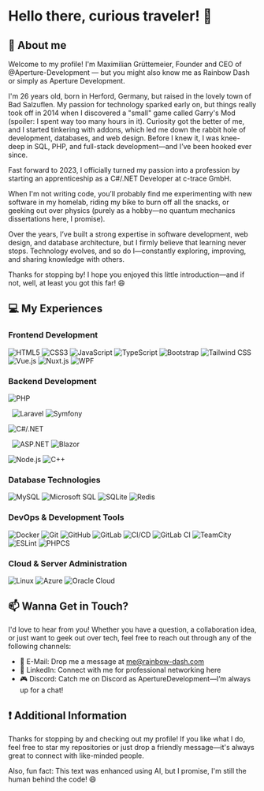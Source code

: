 # Hello there, curious traveler! 👋

## 📖 About me

Welcome to my profile! I'm Maximilian Grüttemeier, Founder and CEO of @Aperture-Development — but you might also know me as Rainbow Dash or simply as Aperture Development.

I'm 26 years old, born in Herford, Germany, but raised in the lovely town of Bad Salzuflen. My passion for technology sparked early on, but things really took off in 2014 when I discovered a "small" game called Garry's Mod (spoiler: I spent way too many hours in it). Curiosity got the better of me, and I started tinkering with addons, which led me down the rabbit hole of development, databases, and web design. Before I knew it, I was knee-deep in SQL, PHP, and full-stack development—and I’ve been hooked ever since.

Fast forward to 2023, I officially turned my passion into a profession by starting an apprenticeship as a C#/.NET Developer at c-trace GmbH.

When I'm not writing code, you’ll probably find me experimenting with new software in my homelab, riding my bike to burn off all the snacks, or geeking out over physics (purely as a hobby—no quantum mechanics dissertations here, I promise).

Over the years, I’ve built a strong expertise in software development, web design, and database architecture, but I firmly believe that learning never stops. Technology evolves, and so do I—constantly exploring, improving, and sharing knowledge with others.

Thanks for stopping by! I hope you enjoyed this little introduction—and if not, well, at least you got this far! 😄

## 💻 My Experiences

### Frontend Development

![HTML5](https://img.shields.io/badge/HTML5-E34F26?style=flat&logo=html5&logoColor=white)
![CSS3](https://img.shields.io/badge/CSS3-1572B6?style=flat&logo=css3&logoColor=white)
![JavaScript](https://img.shields.io/badge/JavaScript-F7DF1E?style=flat&logo=javascript&logoColor=black)
![TypeScript](https://img.shields.io/badge/TypeScript-007ACC?style=flat&logo=typescript&logoColor=white)
![Bootstrap](https://img.shields.io/badge/Bootstrap-7952B3?style=flat&logo=bootstrap&logoColor=white)
![Tailwind CSS](https://img.shields.io/badge/Tailwind_CSS-38B2AC?style=flat&logo=tailwind-css&logoColor=white)
![Vue.js](https://img.shields.io/badge/Vue.js-4FC08D?style=flat&logo=vue.js&logoColor=white)
![Nuxt.js](https://img.shields.io/badge/Nuxt.js-00C58E?style=flat&logo=nuxt&logoColor=white)
![WPF](https://img.shields.io/badge/WPF-68217A?style=flat&logo=.net&logoColor=white)

### Backend Development

![PHP](https://img.shields.io/badge/PHP-777BB4?style=flat&logo=php&logoColor=white)

&nbsp; ![Laravel](https://img.shields.io/badge/Laravel-FF2D20?style=flat&logo=laravel&logoColor=white)
![Symfony](https://img.shields.io/badge/Symfony-000000?style=flat&logo=symfony&logoColor=white)

![C#/.NET](https://img.shields.io/badge/C%23%20%2F%20.NET-512BD4?style=flat&logo=.net&logoColor=white)

&nbsp; ![ASP.NET](https://img.shields.io/badge/ASP.NET-512BD4?style=flat&logo=dotnet&logoColor=white)
![Blazor](https://img.shields.io/badge/Blazor-512BD4?style=flat&logo=blazor&logoColor=white)

![Node.js](https://img.shields.io/badge/Node.js-339933?style=flat&logo=node.js&logoColor=white)
![C++](https://img.shields.io/badge/C++-00599C?style=flat&logo=c%2B%2B&logoColor=white)

### Database Technologies

![MySQL](https://img.shields.io/badge/MySQL-4479A1?style=flat&logo=mysql&logoColor=white)
![Microsoft SQL](https://img.shields.io/badge/Microsoft%20SQLServer-003B57?style=flat&logo=data:image/png;base64,iVBORw0KGgoAAAANSUhEUgAAADIAAAA1CAYAAAADOrgJAAAACXBIWXMAAAGxAAABsQFhmCgOAAAAGXRFWHRTb2Z0d2FyZQB3d3cuaW5rc2NhcGUub3Jnm%2B48GgAADBhJREFUaIHtmXt01dWVx7%2F7PH43yU0CJIQYHoFAnjc3JMCFgINjkLcCVTRYrQVatYoOTnVUpmtpqV202uWUQrG2oCgPBTQaBFRUypCxPIVAEpIAeRCEBoRixPBIbu7vnD1%2FDHEhVZtUCExXv%2F%2BeffbZn3X2Pk9iZrRXH3y4s5ejcL0UWoWF087B2dkV7XZyiaXaalhUVKQamnCro1W60rIMLcFV1%2BXluTuKy%2F4dwNUPUlBQ4ARF9AylZW6YoxZNGDX8tS8ZEPUBIADYyxJhG0XflFoLX1k9Wmv9rKNVvVJqp0drrR3pVUJXeZSoCFPevcLjTvVoVZeT5VvTgXH%2Flb52RhY9OedmpPlXEIsRHhNWYVVoHgX50chwtzlolY8EUqwI%2FquE8lvQVABrAbS%2F4C6RxNc1dNn03r74F56riylYdk%2FYhtcHwcqn2YM3zgCRY28Yuhuhs2sAagJ4FzHKy%2FdV3dyRgV%2Bsb0ytD5KT%2FVKqxejeo14GW9KFo6KpZ8%2BgiIjcYwO5A1Vk%2BKxhd95eUFKyv48Kk6%2F701NycYVm5RtBAKAoOdlPUs6KjDpzX%2BiM9xEFsUlGRgwVEd48aYLZKmSiKbrTSUrP6CSiIneJkp0LnCMntvcsL2%2FoIAYAbQABgCKfz%2B9h85iE2CmtXTXowIGTALAvyzdaEg1XgqMEsENERw%2Fls2eT2XKmZQ6zbEstY5sBbWUrtvvKy89cURAA2OFLGSogvysFVzfGdV8Y%2F5djc4QUx9JKK%2BfXDfA9Zjyhhcnbqxtb7Q8G%2FIns8iLDnGyYT7gW2cbyZpdpHRG9Oaiy8tilBPnaYr9YuZXV28F0XEB8r%2BvJT1azVEVppZXzAYAYh8ObPYMA4FggEPHnQb7HpYs5YH6UGCsyyvZda3RYDwhaCcGTXTaHtqSnr%2F2ftLTxHQ4CAF4pFxCQIoBMYdlf1T8tHQCElGdZcvejA%2F2TmJs%2FhBV%2F7l1SPlU2NtVAcE8AyNmz51RO%2Bb4lgYr9NwhlksG8HczzN6ak7Hy%2FX9qobwvS5tRqVak%2FY6EiFppErBIYI4k%2BUUQHBSFNEIpJ0Yxu2%2FceB4BDA%2FzTXWtlcmnl4tb%2BxX5%2Fouu6o1xrs1ygxWUa6Vob51q8o5siHhvzSenZvwekXTMCAAQUkcD7qWWVk8NVRDciWkaE0YKQKIA%2BMDwcRAIjRiiGfRjhoYID2elJFf70J0oyfTvYunMsUf3R6upHmfmYsPipFciCYNEUfnZ3Ye%2B0vn8PSJsPja0ShI8JIhsAzplgjiaME0CZFOIhYfE9l%2B2KYwP9VebUia2AiKIm%2FTYzn7UCy40TMSKwa9c5ANicmprrEo0dUX1g3nnX97%2FVJ3k8w32rsG%2FfiZMPHvy4PXG1O7X29s%2FIcoiGC4HDDmgaa3rIMXi1e3H5SAD4y%2BDMAa6ljS5zF9filEs0ImVPecmFPj7KyIhtsfZPrjGT8mpqai5sK%2BjVL4uJFhgjb7uj%2Fv%2BW%2Bbao3aklLccx4yZheGJd5253qpCdQMA6BAL600DWTGYqZMAL4CUAp8nycwcD%2FTp94YBIGGuXwNpZF0MAQP6R2r1K2WlShJ5sT1ztnpEKv2%2BqEvzIGcc7eNCuXaEjAzM3a9AiKfAfRHjfMj4JMUb12F0xYf%2BQ9C7ULF42bLtFnG7O61NX17wzPf3nIdi6a%2FdXvXwejNYnJ%2FcNGdPXGNHHgnsa5iABBEPL8%2BtrD18WkMqs9GWSaKwkqtUCr0ii%2BYJQKKydJaSShnm1VWZEjx37Pm0NtDIr%2FUnXcqJlrAsxRoTY%2Fsm1FHCZBxvDsS5TaYjNDhdij9NyrmxCff25dgWFdhZ7WXa2V4BcEYIPDrYCNJ%2FBI7sXV354PDvba4R911pM%2FQICQE1ychQsVzLT9w3zXZZRb1lEA1wE1%2F3D6HYW9SUBYbflfgisIod%2BBaCrZewmCAMiMgMzf2OJH%2B%2B5p6Lk0ICMPjbCezuHee9yO3lTbDBUZNn%2BFtK8m7u3uvZSBH6x2pxaZdnJ3dh13hSSazWLSEX21xCi2SFMIsJxwfjUREf3JanvcVuC8SItvcpzy22Z9T97KnbQ%2BSX3cqrNIMW%2BjKVCUI0GPELSJl9pxcZDSUlhiIveRCQyydGOygkctcY80fP3i1aBmRoaPmsGODYmJqbxb4%2Fw7dQmkI8yUu8TkI1Kco4U9K60sl52j58tTzdOFkl9j6hRo6vFqHEbPOHhjUqJ%2BObm5gUJCQnnGho%2BO8Jsx8TGxu673CB%2Fs0a2pKQMlUr6BHEkkyzhzp3nWiAdiUkbjAxl%2BBYuPXzoSP3DUsijcXGxbxw%2FftzrOOFTGhoajgHimJSyG4ArC7IpLS1bC%2FEqgE4cFsEmIX6EvWWKVw4I3EvhnmuyfamHAYCtSTAsdgJAfHz8WQBLGhoargU403WJLjcE8A07%2Bx9Hf2cAKb0JREm2R6%2BGUP%2F%2B05t%2B%2BsvloZzAr3MGZa20xt5Uun9%2FKgAYwwFrg%2BUAUFNT4zl5suHHAHxE%2BEipjnnv%2BkqQd787bYI9Wf9RqH9O56Zbp0y99o8bUk%2FfPXO3tXxvszKLAHDIYgaMeL68vC7eWES5rtt06Ej9DK838hehkFgdExPzIjN5mdlcEZA3b7vrQfvp8bkt2bk3nf7%2BvaHgyPGbAADW%2FaVhsyIvJ%2BcUAAzJTq9yjXmchbvRGtONhbPWMqoSEq55NCGh8%2FlNjiOZ%2BVRHgHypRl558Mf3hUkRPWHDe6kA8Mbb%2F21CbrDLOx9svkZq%2BR1uohQAWF9T44k51TROajXVWJsmBFWxdd%2Frm5hYdKE%2FZu4upajvCJAvlt%2FnlhXeLqH2zZg6qay18bW1G7YoJddpqW%2BSWr6nldqmhbhTSnGjkqJIOfJ1RerZMM2ZUGFDtBQTlRDFSUmJhSdPngxnxtG4uK5RHQGiAGDeSwXTBfjcv%2F1wctmFjcbyUmF5niETTgapBpQLhTUtMvT42CHDGrYX733EKF7j8%2FlaAGwGsLm29mivusP1NyspeyslL8tx5CtBFrxc4CPmsQ%2FdPeUOAHjx1cKeIH2j1mqcliLTWg5nwjYPN40ec8OYL%2B7T69fXeKK72pnWpS89HLhuMMJRKp6tyLLWlF084GUDMYZnE6Fu%2FuLXnwCJOEeKRiF5i4X%2BgbDuKlh%2Bmsj85znjzAHwcGvH8KjP7mejtv7L4Oza4uJiLbR3ktJyuBRqa1LvXr%2BvO3RkCITa3VEgNO%2FF1z4H8LNT0fS72fn5La0NL6xcN1Mr0tPzJ8xduXZjvBa0XilZF07OvR5PsMWVEdVaqQeUkEOUpFSp1LJAjm8dzv%2BT1NYdPkSOHNO3R4%2BqjgARAEJE6HchxPPLV2dY4w6Ynj9hLgDcMWnkca8MDrNsqoMUKj5n9VJrbZxr3WmWQ2%2FnBvrfGsjxrWmFqKyp8VnLZzsKohWkkBn3%2FOaFlZkA8FRBgWNC7k9O85mZrUZLlhSFfd4iJxqDNGO5izU8zlquti6%2F2dTolFzs1IQw0bB9q6MgAID%2Ba%2BGKrkrK7QAkGbqeJd9hLK8%2BfXR%2FTULKgOsFMEVrHS8FbdNhYr2EM1cpWh4pI9e6uuVGrdQYRaJBa7XHIbE1EMg6WFpRtUVp%2FUBmalJph4EwM363uLC3C%2FMOwJ2YsZqI95MQXaRU5RTubnwgP%2F8MAKxa8%2F6dgtTYKZNGTrvY0ebNe7vIcIxXUt6mpIgZkJWe11EQwPl95MG7J3%2F8%2FPMFQ0MefpqI7idgQVMIP5%2F1g1s%2BbzVcseKdLjZM%2Fshj5IQL%2BtMHm3YMFFKMdpQIsRUlknibEaquIyGAr7hYLXi5wGct%2FwSEMbBYoRUtfWB6fslLq9bNV1ovpihR62mRo5WUQ5VQkVqKCuGl18YOG9YAAFt3la1pOdNwa15enntFQVo1b8lbncm25AuiiVqoHkJL0kpWayk%2FVlqtPLBnS%2Bns2bO%2FdEQv2rrLL5Uaf92QnGc7JPoL1Kar7lMFBU58kydTa%2FRXWmUrKftpKVqUUieEVNUeLQ44rGvJg1tqKkv%2B8Mwzzwwhax1IWV1bW9shS3C7H%2Bgu1tq1G%2BPhdeI90N2UQ0dHXpdb6e%2FVK6bZ41FhjY3nyk%2BcuGzfbRfqW4NcLWr3I%2FbVqn%2BCXG36J8jVpn8YkHZ%2Fhl5tSk5M9EOI6P%2F3IEzUmYCo%2FwUVXmQ5aRvqCQAAAABJRU5ErkJggg%3D%3D&logoColor=white)
![SQLite](https://img.shields.io/badge/SQLite-003B57?style=flat&logo=sqlite&logoColor=white)
![Redis](https://img.shields.io/badge/Redis-DC382D?style=flat&logo=redis&logoColor=white)

### DevOps & Development Tools

![Docker](https://img.shields.io/badge/Docker-2496ED?style=flat&logo=docker&logoColor=white)
![Git](https://img.shields.io/badge/Git-F05032?style=flat&logo=git&logoColor=white)
![GitHub](https://img.shields.io/badge/GitHub-181717?style=flat&logo=github&logoColor=white)
![GitLab](https://img.shields.io/badge/GitLab-FC6D26?style=flat&logo=gitlab&logoColor=white)
![CI/CD](https://img.shields.io/badge/CI/CD-0052CC?style=flat&logo=githubactions&logoColor=white)
![GitLab CI](https://img.shields.io/badge/GitLab%20CI-330F63?style=flat&logo=gitlab&logoColor=white)
![TeamCity](https://img.shields.io/badge/TeamCity-000000?style=flat&logo=jetbrains&logoColor=white)
![ESLint](https://img.shields.io/badge/ESLint-4B32C3?style=flat&logo=eslint&logoColor=white)
![PHPCS](https://img.shields.io/badge/PHPCS-8892BF?style=flat&logo=php&logoColor=white)


### Cloud & Server Administration

![Linux](https://img.shields.io/badge/Linux-FCC624?style=flat&logo=linux&logoColor=black)
![Azure](https://img.shields.io/badge/Azure-0078D4?style=flat&logo=data:image/png;base64,iVBORw0KGgoAAAANSUhEUgAAADIAAAAvCAYAAAChd5n0AAAACXBIWXMAAAVeAAAFXgGsKuK1AAAAGXRFWHRTb2Z0d2FyZQB3d3cuaW5rc2NhcGUub3Jnm%2B48GgAAB3RJREFUaIG9mV9sFMcdx7%2B%2Fmbvzv7j14VCIqjZUfePBAqmqWpX%2BIW1C0TXUJHRdWkuRitpTeeMl6guyFgloVd6oZPpQISFFDbajPiE%2F8ILSplDDScix3MS2zB%2BLA50tc5bP9OB2Z%2FqQm83c3MzennEYaXR3s7N738%2FOd36%2FmV2SUmIzJZ%2FPd6%2Burv5NCDGYzWY7Pc%2FD3r1727qG%2Bm8hRJWIPtixY8dvAfxvM3rYZk4CgEql8i5j7JdE1LmysoLR0VFsbGy0PE9KCSklwjCEEAJCCEgpO4UQv3706NG7m9WzaRAp5TARgYjAGEOtVsONGzdixUspdfFRVX2CIHgHAL0wEM%2Fzvg3gm4wxcM6jevPmTSuAEh%2BGYYN4AA1gRPSNpaWlb70wkFQq5anvalQ455ifn0e5XLZZxypeCNEEzRgbeiEg9Fk5ogD0CgBTU1NO65jiVbsOHYahh03Yq22Q4eHh7xLRqxoYdIsVCgWndUzxCkC11WG%2FtrCw8J0vHEQI4dX93FQZY5ibm8Pjx4%2Bd1nGIbxhBxpjn%2Bv8tAfF9nylb6UIYY1E1J71rvriqEAJENOT7flva2uo8Nze3j4i%2Bqn7rcwMAGGNIpVIoFApO69hGQZ%2F8dfBXjh49%2Br0vDCSdTns6gAmh2u7cuRNFL5t1bOItcG3ZKzGI7%2FssDMO3lIVU0eeHHoqnpqac1tFHyRae63Y9Mj4%2Bzrcc5N69ez9ijL0CIBJiQqk5kkqlcPv27UR3Xxev21EIsXP37t0%2F2HKQWq0WDbUOoENxzqNRuX%2F%2FPlZXV53WUcWcSwqqHhkT2ysRiOd5nHN%2B2DU3FJQKy2pUbt265bSOAjDFG%2F2PAEhtGUhPT89rRPQVHcAFxTmPvk9PT1vFuyKZZS69PDMzs3%2FLQAAM6XfVBDATo8ryxWIRKysrTuskiWpBECSyV0uQfD6fBjCoC42D0pMjEaFQKDSIj0uKtsRJRG%2FPzs5mnhskCIKfEFG%2FawRsUKqm02nMzs46rZNkjyKEyFar1deeG0SPHLZ5YYNS9mKMoVgsLkkpF5IkRFUsC82WS%2FtYEM%2FzMkKIQ1FnSyK0Qen9OOcfCCHG49ZcgH2Zr8EOTk5OdmwapKen5wBjbJuZM5JAaXnlvSAIxlqJN0fE2E329ff3v75pEH0nqE%2FiJFD1yT4%2FMTFxa8%2BePbellJ%2FoQl3iFYACVbAAYqOXE8T3%2FU4Ab8YlwTio%2BjljmtAJl3Vs4s35BGDw%2BvXrXW2DPHjw4CCAL%2Btt7UJxzi%2FbvtseRLQKxWEY9gZBcKBtEACeLtgsCaA%2BuXjx4sfq2MDAwIwQYtZlnbhQrCrn3GkvK0g%2Bn%2B8G8DOX4CRQRPS%2B2U9KORa3tNdHyZFAD01PT%2FckBgGQI6KX4nJGK6h0Oj1uHstkMu%2FHZfE6bFN0U%2B1hGPasra0dTAxiLp9bJUJLmb5w4cKs2TgwMPCpEOJjl3WSLPNdO8cmkHw%2B3y2ltFK3ATVmPfkzIWNJxduW%2BQBy165de8m8btNanzF2SEoZ%2BVD%2FA114d3d3A4zer6ur6%2BsnT578oyaMgiBgQRDwrq6u7blcrum6WphtuqZhsW4iygG4rPdtAiGiISKKLmoTm8lk0Nvb2wSold%2BZ4Or8crmMUqmE7du3K0ireBeIEAKc8yETpMFax44d6wVwAGjOD0oQEaFWq%2BHp06dxIA1Fz%2FbpdBoLCwtO6ySJakEQHJycnPySE6Sjo%2BPnRNRlTmATSkqJtbU11Gq1xDBqf8I5x8OHD%2BNCrDOqabWTc%2F6mE6TVkl2HIiKUy2VUq9VEIGpEGGOoVqtYXl6OvfuuYKAgpZQN0SsCOXHiRB8RveES4Qq16%2BvriWBMey0uLiZKiKroowQAQoifXrlyJdsEEobhIICOVknPdnx9fR1PnjxpCaM%2FHy4Wi5Ew28jo4h17%2Fgzn%2FPO9knbQc%2BUHV9GhNjY2%2Fg3gD3Eg%2BqgEQYBSqeS0jk28ufyvv0v5HOT48eNZAD%2B2CbT9dogc833%2FT1LK3wMQjj4RSCqVwt27d6NjcQ%2FqdPFG2%2BuXLl3qj0DS6fTbAKxPKhJCCSHEBACcOnXqAoBhANaQpturVCo1hWElttUriPropLPZ7GAEAsAzc0Y7UIyxj0ZHRx%2Bofr7v%2Fx3AYVjemdvspYu33f24qKbsxSuVystSyr8oKPOpSBKoMAz%2FnMvlGl7p7t%2B%2Ff%2F7q1asfcs7fAtCpn6eLrNVq2LlzZ8No6J8AIuGm7eqfry4tLf2VCSGOAEgl2f05iuCc%2F8N24MyZM%2F9kjO0DUDRvgrLX8vJy4vcnCsBoS1UqlcMKBOYftQH14fnz54tmoyojIyMzz549%2Bz6ARfP6jDGEYYhSqeS0jm0FoJf6HPsFI6K9z7mlvew8uV7Onj27GATBPgAz6prq%2FFQqFb08bbVDNMRHQYKI9jAAn7oEJ4Da6OjomGgFAgCnT59%2ByBj7IYD%2F6DCcc%2FT19cVZxyreKP9lQoh3iOgjAEGMYBvUohDiV%2BfOnVtJAgIAIyMjq4yxN4QQ7zHGNjKZDHbt2oVt27ZZraM%2F63KUAMC%2FiOg3%2FwfQhKOGiL8IAgAAAABJRU5ErkJggg%3D%3D&logoColor=white)
![Oracle Cloud](https://img.shields.io/badge/Oracle_Cloud-F80000?style=flat&logo=data:image/png;base64,iVBORw0KGgoAAAANSUhEUgAAAC8AAAAeCAYAAAC8AUekAAAACXBIWXMAAA7DAAAOwwHHb6hkAAAAGXRFWHRTb2Z0d2FyZQB3d3cuaW5rc2NhcGUub3Jnm%2B48GgAAAp5JREFUWIXFmL9rFEEUxz%2B3F43eGQimSPAXgpWCnSJIMBaiQlTEH0ERJWilYCOxiNgIYmfUwk5QrBTRSDoLLYQUISL%2BA4pCLoG7nAYFBTX5Wsxu3Cwze7vkdu8Lw7KPfbufnXkz894UJJFAJaAf2AfsADYDa5M4JpCAOvAFeAeMAq%2BBv409pbjWIem6pG%2FKV7OSbvnfd%2FLFgZ%2BXVMsZOqoZSeeUAn6lpMctQXXrnqSiIqwFLY35FX7M9TcpnpupMeA4obkQhX8IDDZ4yXf%2FRR%2BACjDfBLBOYCtw0L%2B6dAe4sngXGoazDYauLumypFXR4Wty2ytpPIbjVPBs4FCSVIlxmJTUkzF0uBVlVpsFC8u0pHIYfrgBeDlH8HBzcQ0H8EW5l8S6pI0tAkdSQdIzC1dNUhuS%2BhzgkjTUQvCgbZD008K2xwOOOGb2D%2BB%2BE1aS5WoKeGKxH%2FaAnQ6nV8CvzJDSadRi2%2B0B3Q6HyQxh0mrCYtviAescDtMZwqRVDfgdsXV6MQ6FDGHSqoCFx8Pdwz2Z4qRTFybvCmvOA2YcDruy5UklG8tHD1O92LQfWJ0dTyodtdjGPUyGaFMHcDE7nsRaD5y22MeC9KDq2GFn%2FR2ulTvsUwtXVVLRw%2BTjI46%2F7gKeYwrwVugqMGCxjwDzwd%2BVJE05el%2BSJiR159jbnqQbsqfEFZ93STFyJgZeMiF0SVJ7xuC9kt7GcAwEz0bLwAfAhQZDOYeZ5O%2BBTyw%2F%2FyljzoC2AQeA7THP3gaGghtbAf4COLRMoCz0EjhJqACPpgd%2FgGPAo%2FyYEukucILoKVpM7A3KvYTmpYrMXLQyNpo8ayRdk%2FQ1Z%2BiqpJv%2B95180Zh3qR3oxZyr9AGbMHtAWxNCYgFz0PqZ%2Fwetb0hwHvQPMlGELlIshocAAAAASUVORK5CYII%3D&logoColor=white)

## 📫 Wanna Get in Touch?

I'd love to hear from you! Whether you have a question, a collaboration idea, or just want to geek out over tech, feel free to reach out through any of the following channels:

- 📧 E-Mail: Drop me a message at me@rainbow-dash.com
- 💼 LinkedIn: Connect with me for professional networking here
- 🎮 Discord: Catch me on Discord as ApertureDevelopment—I’m always up for a chat!

## ❗ Additional Information

Thanks for stopping by and checking out my profile! If you like what I do, feel free to star my repositories or just drop a friendly message—it's always great to connect with like-minded people.

Also, fun fact: This text was enhanced using AI, but I promise, I'm still the human behind the code! 😄
